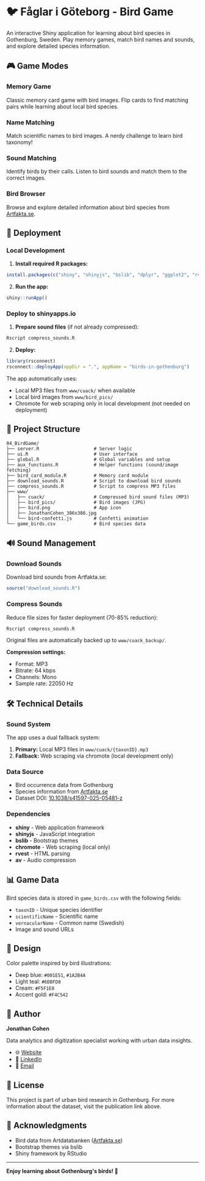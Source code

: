 # 🐦 Fåglar i Göteborg - Bird Game

An interactive Shiny application for learning about bird species in Gothenburg, Sweden. Play memory games, match bird names and sounds, and explore detailed species information.

## 🎮 Game Modes

### Memory Game
Classic memory card game with bird images. Flip cards to find matching pairs while learning about local bird species.

### Name Matching
Match scientific names to bird images. A nerdy challenge to learn bird taxonomy!

### Sound Matching
Identify birds by their calls. Listen to bird sounds and match them to the correct images.

### Bird Browser
Browse and explore detailed information about bird species from [Artfakta.se](https://artfakta.se).

## 🚀 Deployment

### Local Development

1. **Install required R packages:**
```r
install.packages(c("shiny", "shinyjs", "bslib", "dplyr", "ggplot2", "rvest", "chromote", "purrr"))
```

2. **Run the app:**
```r
shiny::runApp()
```

### Deploy to shinyapps.io

1. **Prepare sound files** (if not already compressed):
```r
Rscript compress_sounds.R
```

2. **Deploy:**
```r
library(rsconnect)
rsconnect::deployApp(appDir = ".", appName = "birds-in-gothenburg")
```

The app automatically uses:
- Local MP3 files from `www/cuack/` when available
- Local bird images from `www/bird_pics/`
- Chromote for web scraping only in local development (not needed on deployment)

## 📁 Project Structure

```
04_BirdGame/
├── server.R                    # Server logic
├── ui.R                        # User interface
├── global.R                    # Global variables and setup
├── aux_functions.R             # Helper functions (sound/image fetching)
├── bird_card_module.R          # Memory card module
├── download_sounds.R           # Script to download bird sounds
├── compress_sounds.R           # Script to compress MP3 files
├── www/
│   ├── cuack/                  # Compressed bird sound files (MP3)
│   ├── bird_pics/              # Bird images (JPG)
│   ├── bird.png                # App icon
│   ├── JonathanCohen_386x386.jpg
│   └── bird-confetti.js        # Confetti animation
└── game_birds.csv              # Bird species data
```

## 🔊 Sound Management

### Download Sounds
Download bird sounds from Artfakta.se:
```r
source("download_sounds.R")
```

### Compress Sounds
Reduce file sizes for faster deployment (70-85% reduction):
```r
Rscript compress_sounds.R
```

Original files are automatically backed up to `www/cuack_backup/`.

**Compression settings:**
- Format: MP3
- Bitrate: 64 kbps
- Channels: Mono
- Sample rate: 22050 Hz

## 🛠️ Technical Details

### Sound System
The app uses a dual fallback system:
1. **Primary:** Local MP3 files in `www/cuack/{taxonID}.mp3`
2. **Fallback:** Web scraping via chromote (local development only)

### Data Source
- Bird occurrence data from Gothenburg
- Species information from [Artfakta.se](https://artfakta.se)
- Dataset DOI: [10.1038/s41597-025-05481-z](https://doi.org/10.1038/s41597-025-05481-z)

### Dependencies
- **shiny** - Web application framework
- **shinyjs** - JavaScript integration
- **bslib** - Bootstrap themes
- **chromote** - Web scraping (local only)
- **rvest** - HTML parsing
- **av** - Audio compression

## 📊 Game Data

Bird species data is stored in `game_birds.csv` with the following fields:
- `taxonID` - Unique species identifier
- `scientificName` - Scientific name
- `vernacularName` - Common name (Swedish)
- Image and sound URLs

## 🎨 Design

Color palette inspired by bird illustrations:
- Deep blue: `#001E51`, `#1A2B4A`
- Light teal: `#6DBFD8`
- Cream: `#F5F1E8`
- Accent gold: `#F4C542`

## 👤 Author

**Jonathan Cohen**

Data analytics and digitization specialist working with urban data insights.

- 🌐 [Website](https://jonathan-cohen-urbandataresearch.netlify.app/)
- 💼 [LinkedIn](https://www.linkedin.com/in/jonathan-cohen-data/)
- 📧 [Email](mailto:cohen.jona@gmail.com)

## 📝 License

This project is part of urban bird research in Gothenburg. For more information about the dataset, visit the publication link above.

## 🙏 Acknowledgments

- Bird data from Artdatabanken ([Artfakta.se](https://artfakta.se))
- Bootstrap themes via bslib
- Shiny framework by RStudio

---

**Enjoy learning about Gothenburg's birds! 🦜**
